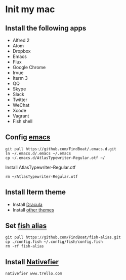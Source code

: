 # Init my mac

## Install the following apps
* Alfred 2
* Atom
* Dropbox
* Emacs
* Flux
* Google Chrome
* Irvue
* Iterm 3
* QQ
* Skype
* Slack
* Twitter
* WeChat
* Xcode
* Vagrant
* Fish shell

## Config [emacs](https://github.com/FindBoat/.emacs.d)
```
git pull https://github.com/FindBoat/.emacs.d.git
ln ~/.emacs.d/.emacs ~/.emacs
cp ~/.emacs.d/AtlasTypewriter-Regular.otf ~/
```
Install AtlasTypewriter-Regular.otf
```
rm ~/AtlasTypewriter-Regular.otf
```

## Install Iterm theme
* Install [Dracula](http://zenorocha.github.io/dracula-theme/)
* Install [other themes](https://github.com/mbadolato/iTerm2-Color-Schemes)

## Set [fish alias](https://github.com/FindBoat/fish-alias)
```
git pull https://github.com/FindBoat/fish-alias.git
cp ./config.fish ~/.config/fish/config.fish
rm -rf fish-alias
```

## Install [Nativefier](https://github.com/jiahaog/nativefier)
```
nativefier www.trello.com
```








